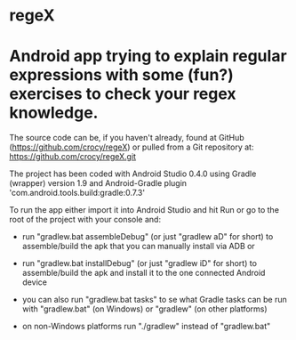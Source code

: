 regeX
=====
Android app trying to explain regular expressions with some (fun?) exercises to check your regex knowledge.
=====
The source code can be, if you haven't already, found at GitHub (https://github.com/crocy/regeX) or pulled from a Git repository at: https://github.com/crocy/regeX.git

The project has been coded with Android Studio 0.4.0 using Gradle (wrapper) version 1.9 and Android-Gradle plugin 'com.android.tools.build:gradle:0.7.3'

To run the app either import it into Android Studio and hit Run or go to the root of the project with your console and:

- run "gradlew.bat assembleDebug" (or just "gradlew aD" for short) to assemble/build the apk that you can manually install via ADB or

- run "gradlew.bat installDebug" (or just "gradlew iD" for short) to assemble/build the apk and install it to the one connected Android device

- you can also run "gradlew.bat tasks" to se what Gradle tasks can be run with "gradlew.bat" (on Windows) or "gradlew" (on other platforms)

- on non-Windows platforms run "./gradlew" instead of "gradlew.bat"